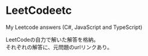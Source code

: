 # LeetCodeetc
My Leetcode answers (C#, JavaScript and TypeScript)

LeetCodeの自力で解いた解答を格納。  
それぞれの解答に、元問題のurlリンクあり。  
